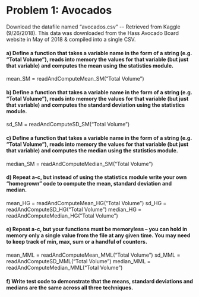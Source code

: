 # Problem 1: Avocados

Download the datafile named “avocados.csv” -- Retrieved from Kaggle (9/26/2018).  This data was downloaded from the Hass Avocado Board website in May of 2018 & compiled into a single CSV.

#### a)	Define a function that takes a variable name in the form of a string (e.g. “Total Volume”), reads into memory the values for that variable (but just that variable) and computes the mean using the statistics module.

mean_SM = readAndComputeMean_SM(“Total Volume”)

#### b)	Define a function that takes a variable name in the form of a string (e.g. “Total Volume”), reads into memory the values for that variable (but just that variable) and computes the standard deviation using the statistics module.

sd_SM = readAndComputeSD_SM(“Total Volume”)

#### c)	Define a function that takes a variable name in the form of a string (e.g. “Total Volume”), reads into memory the values for that variable (but just that variable) and computes the median using the statistics module.

median_SM = readAndComputeMedian_SM(“Total Volume”)

#### d)	Repeat a-c, but instead of using the statistics module write your own “homegrown” code to compute the mean, standard deviation and median.

mean_HG = readAndComputeMean_HG(“Total Volume”)
sd_HG = readAndComputeSD_HG(“Total Volume”)
median_HG = readAndComputeMedian_HG(“Total Volume”)

#### e)	Repeat a-c, but your functions must be memoryless – you can hold in memory only a single value from the file at any given time.   You may need to keep track of min, max, sum or a handful of counters.

mean_MML = readAndComputeMean_MML(“Total Volume”)
sd_MML = readAndComputeSD_MML(“Total Volume”)
median_MML = readAndComputeMedian_MML(“Total Volume”)

#### f)	Write test code to demonstrate that the means, standard deviations and medians are the same across all three techniques.
